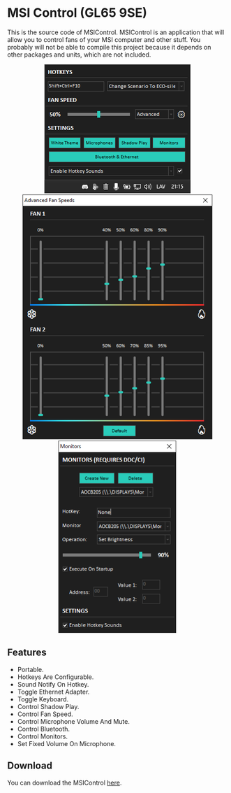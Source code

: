 # MSI Control (GL65 9SE)

This is the source code of MSIControl. MSIControl is an application that will allow you to control fans of your MSI computer and other stuff. You probably will not be able to compile this project because it depends on other packages and units, which are not included.

<p align="center">
  <img width="335" height="295" src="-(RES)-/Example1.png">
  <img width="435" height="560" src="-(RES)-/Example2.png">
  <img width="270" height="440" src="-(RES)-/Example3.png">
</p>

## Features

- Portable.
- Hotkeys Are Configurable.
- Sound Notify On Hotkey.
- Toggle Ethernet Adapter.
- Toggle Keyboard.
- Control Shadow Play.
- Control Fan Speed.
- Control Microphone Volume And Mute.
- Control Bluetooth.
- Control Monitors.
- Set Fixed Volume On Microphone.

## Download
You can download the MSIControl [here](https://github.com/serbinskis/Delphi/raw/master/MSIControl/MSIControl.exe).
